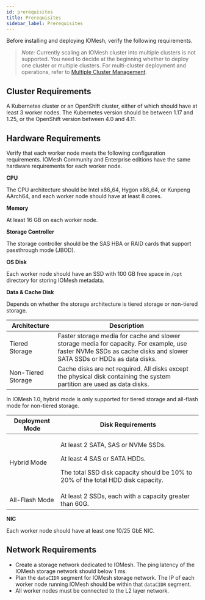 ```yaml
---
id: prerequisites
title: Prerequisites
sidebar_label: Prerequisites
---
```


Before installing and deploying IOMesh, verify the following requirements.

> _Note:_
> Currently scaling an IOMesh cluster into multiple clusters is not supported. You need to decide at the beginning whether to deploy one cluster or multiple clusters. For multi-cluster deployment and operations, refer to [Multiple Cluster Management](../advanced-functions/multiple-cluster-management.md).

## Cluster Requirements

A Kubernetes cluster or an OpenShift cluster, either of which should have at least 3 worker nodes. The Kubernetes version should be between 1.17 and 1.25, or the OpenShift version between 4.0 and 4.11.

## Hardware Requirements 

Verify that each worker node meets the following configuration requirements. IOMesh Community and Enterprise editions have the same hardware requirements for each worker node. 

**CPU**

The CPU architecture should be Intel x86_64, Hygon x86_64, or Kunpeng AArch64, and each worker node should have at least 8 cores.

**Memory**

At least 16 GB on each worker node.

**Storage Controller**

The storage controller should be the SAS HBA or RAID cards that support passthrough mode (JBOD). 

**OS Disk**

Each worker node should have an SSD with 100 GB free space in `/opt` directory for storing IOMesh metadata.

**Data & Cache Disk**

Depends on whether the storage architecture is tiered storage or non-tiered storage.

|Architecture|Description|
|---|---|
|Tiered Storage| Faster storage media for cache and slower storage media for capacity. For example, use faster NVMe SSDs as cache disks and slower SATA SSDs or HDDs as data disks.|
|Non-Tiered Storage|Cache disks are not required. All disks except the physical disk containing the system partition are used as data disks.|

In IOMesh 1.0, hybrid mode is only supported for tiered storage and all-flash mode for non-tiered storage.

|Deployment Mode|Disk Requirements|
|---|---|
|Hybrid Mode|<p>At least 2 SATA, SAS or NVMe SSDs.</p><p>At least 4 SAS or SATA HDDs.</P><p>The total SSD disk capacity should be 10% to 20% of the total HDD disk capacity.</P>|
|All-Flash Mode|At least 2 SSDs, each with a capacity greater than 60G.|

**NIC**

Each worker node should have at least one 10/25 GbE NIC.

## Network Requirements
- Create a storage network dedicated to IOMesh. The ping latency of the IOMesh storage network should below 1 ms.
- Plan the `dataCIDR` segment for IOMesh storage network. The IP of each worker node running IOMesh should be within that `dataCIDR` segment.
- All worker nodes must be connected to the L2 layer network.


